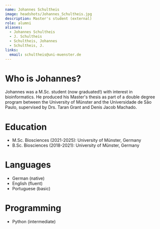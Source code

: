 ```yaml
---
name: Johannes Schultheis
image: headshots/Johannes_Schultheis.jpg
description: Master's student (external)
role: alumni
aliases:
  - Johannes Schultheis
  - J. Schultheis
  - Schultheis, Johannes
  - Schultheis, J.
links:
  email: schultheis@uni-muenster.de
---
```


# Who is Johannes?

Johannes was a M.Sc. student (now graduated!) with interest in bioinformatics. He produced his Master's thesis as part of a double degree program between the University of Münster and the Universidade de São Paulo, supervised by Drs. Taran Grant and Denis Jacob Machado.

# Education

- M.Sc. Biosciences (2021-2025): University of Münster, Germany
- B.Sc. Biosciences (2018-2021): University of Münster, Germany

# Languages

- German (native)
- English (fluent)
- Portuguese (basic)

# Programming

- Python (intermediate)
